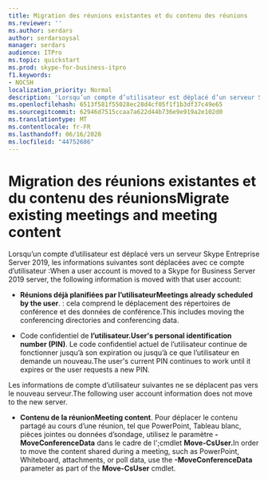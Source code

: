 ```yaml
---
title: Migration des réunions existantes et du contenu des réunions
ms.reviewer: ''
ms.author: serdars
author: serdarsoysal
manager: serdars
audience: ITPro
ms.topic: quickstart
ms.prod: skype-for-business-itpro
f1.keywords:
- NOCSH
localization_priority: Normal
description: 'Lorsqu’un compte d’utilisateur est déplacé d’un serveur Skype Entreprise Server 2019, les informations suivantes sont déplacées avec ce compte d’utilisateur :'
ms.openlocfilehash: 6513f581f55028ec28d4cf05f1f1b3df37c49e65
ms.sourcegitcommit: 62946d7515ccaa7a622d44b736e9e919a2e102d0
ms.translationtype: MT
ms.contentlocale: fr-FR
ms.lasthandoff: 06/16/2020
ms.locfileid: "44752686"
---
```

# <a name="migrate-existing-meetings-and-meeting-content"></a><span data-ttu-id="00ceb-103">Migration des réunions existantes et du contenu des réunions</span><span class="sxs-lookup"><span data-stu-id="00ceb-103">Migrate existing meetings and meeting content</span></span>

<span data-ttu-id="00ceb-104">Lorsqu’un compte d’utilisateur est déplacé vers un serveur Skype Entreprise Server 2019, les informations suivantes sont déplacées avec ce compte d’utilisateur :</span><span class="sxs-lookup"><span data-stu-id="00ceb-104">When a user account is moved to a Skype for Business Server 2019 server, the following information is moved with that user account:</span></span>
  
- <span data-ttu-id="00ceb-105">**Réunions déjà planifiées par l’utilisateur**</span><span class="sxs-lookup"><span data-stu-id="00ceb-105">**Meetings already scheduled by the user**.</span></span> <span data-ttu-id="00ceb-106">: cela comprend le déplacement des répertoires de conférence et des données de conférence.</span><span class="sxs-lookup"><span data-stu-id="00ceb-106">This includes moving the conferencing directories and conferencing data.</span></span>
    
- <span data-ttu-id="00ceb-107">Code confidentiel de **l’utilisateur.**</span><span class="sxs-lookup"><span data-stu-id="00ceb-107">**User's personal identification number (PIN)**.</span></span> <span data-ttu-id="00ceb-108">Le code confidentiel actuel de l’utilisateur continue de fonctionner jusqu’à son expiration ou jusqu’à ce que l’utilisateur en demande un nouveau.</span><span class="sxs-lookup"><span data-stu-id="00ceb-108">The user's current PIN continues to work until it expires or the user requests a new PIN.</span></span>
    
<span data-ttu-id="00ceb-109">Les informations de compte d’utilisateur suivantes ne se déplacent pas vers le nouveau serveur.</span><span class="sxs-lookup"><span data-stu-id="00ceb-109">The following user account information does not move to the new server.</span></span>
  
- <span data-ttu-id="00ceb-110">**Contenu de la réunion**</span><span class="sxs-lookup"><span data-stu-id="00ceb-110">**Meeting content**.</span></span> <span data-ttu-id="00ceb-111">Pour déplacer le contenu partagé au cours d’une réunion, tel que PowerPoint, Tableau blanc, pièces jointes ou données d’sondage, utilisez le paramètre **-MoveConferenceData** dans le cadre de l';cmdlet **Move-CsUser.**</span><span class="sxs-lookup"><span data-stu-id="00ceb-111">In order to move the content shared during a meeting, such as PowerPoint, Whiteboard, attachments, or poll data, use the **-MoveConferenceData** parameter as part of the **Move-CsUser** cmdlet.</span></span> 
    

